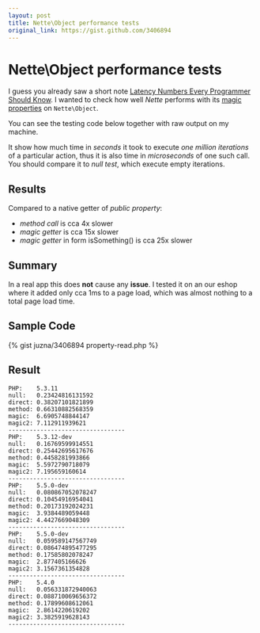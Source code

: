 ```yaml
---
layout: post
title: Nette\Object performance tests
original_link: https://gist.github.com/3406894
---
```



# Nette\Object performance tests

I guess you already saw a short note [Latency Numbers Every Programmer Should Know](https://gist.github.com/2841832). I wanted to check how well *Nette* performs with its [magic properties](http://doc.nette.org/en/php-language-enhancements#toc-properties-getters-a-setters) on `Nette\Object`.

You can see the testing code below together with raw output on my machine.

It show how much time in *seconds* it took to execute *one million iterations* of a particular action, thus it is also time in *microseconds* of one such call. You should compare it to *null test*, which execute empty iterations.


## Results

Compared to a native getter of *public property*:
- *method call* is cca 4x slower
- *magic getter* is cca 15x slower
- *magic getter* in form isSomething() is cca 25x slower


## Summary

In a real app this does **not** cause any **issue**. I tested it on an our eshop where it added only cca 1ms to a page load, which was almost nothing to a total page load time.


## Sample Code
{% gist juzna/3406894 property-read.php %}


## Result
```
PHP:	5.3.11
null:	0.23424816131592
direct:	0.38207101821899
method:	0.66310882568359
magic:	6.6905748844147
magic2:	7.112911939621
---------------------------------
PHP:	5.3.12-dev
null:	0.16769599914551
direct:	0.25442695617676
method:	0.4458281993866
magic:	5.5972790718079
magic2:	7.195659160614
---------------------------------
PHP:	5.5.0-dev
null:	0.080867052078247
direct:	0.10454916954041
method:	0.20173192024231
magic:	3.9384489059448
magic2:	4.4427669048309
---------------------------------
PHP:	5.5.0-dev
null:	0.059589147567749
direct:	0.086474895477295
method:	0.17585802078247
magic:	2.877405166626
magic2:	3.1567361354828
---------------------------------
PHP:	5.4.0
null:	0.056331872940063
direct:	0.088710069656372
method:	0.17899608612061
magic:	2.8614220619202
magic2:	3.3825919628143
---------------------------------
```